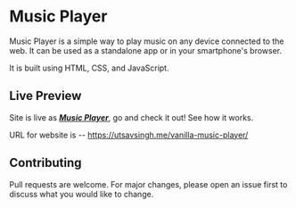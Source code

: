 # Music Player

Music Player is a simple way to play music on any device connected to the web.
It can be used as a standalone app or in your smartphone's browser.

It is built using HTML, CSS, and JavaScript.

## Live Preview

Site is live as [**_Music Player_**](https://utsavsingh.me/vanilla-music-player/), go and check it out!
See how it works.

URL for website is --
https://utsavsingh.me/vanilla-music-player/

## Contributing

Pull requests are welcome. For major changes, please open an issue first to discuss what you would like to change.
